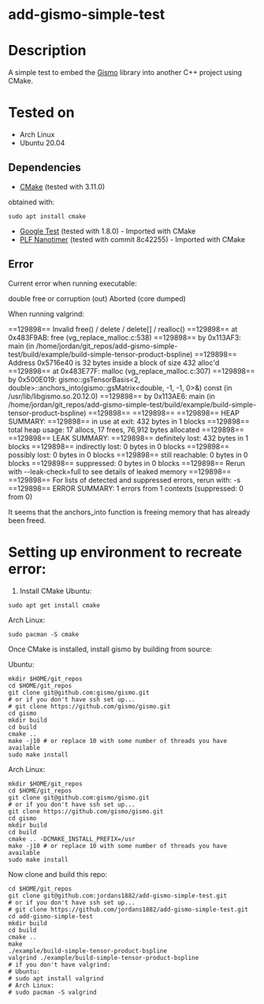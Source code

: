 # add-gismo-simple-test

# Description
A simple test to embed the [Gismo](https://gismo.github.io/index.html) library into another C++ project using CMake.

# Tested on
- Arch Linux
- Ubuntu 20.04

## Dependencies
- [CMake](https://cmake.org) (tested with 3.11.0)

obtained with:
```
sudo apt install cmake
```
- [Google Test](https://github.com/google/googletest) (tested with 1.8.0) - Imported with CMake
- [PLF Nanotimer](https://github.com/mattreecebentley/plf_nanotimer) (tested with commit 8c42255) - Imported with CMake

## Error

Current error when running executable:

double free or corruption (out)
Aborted (core dumped)

When running valgrind:

==129898== Invalid free() / delete / delete[] / realloc()
==129898==    at 0x483F9AB: free (vg_replace_malloc.c:538)
==129898==    by 0x113AF3: main (in /home/jordan/git_repos/add-gismo-simple-test/build/example/build-simple-tensor-product-bspline)
==129898==  Address 0x5716e40 is 32 bytes inside a block of size 432 alloc'd
==129898==    at 0x483E77F: malloc (vg_replace_malloc.c:307)
==129898==    by 0x500E019: gismo::gsTensorBasis<2, double>::anchors_into(gismo::gsMatrix<double, -1, -1, 0>&) const (in /usr/lib/libgismo.so.20.12.0)
==129898==    by 0x113AE6: main (in /home/jordan/git_repos/add-gismo-simple-test/build/example/build-simple-tensor-product-bspline)
==129898== 
==129898== 
==129898== HEAP SUMMARY:
==129898==     in use at exit: 432 bytes in 1 blocks
==129898==   total heap usage: 17 allocs, 17 frees, 76,912 bytes allocated
==129898== 
==129898== LEAK SUMMARY:
==129898==    definitely lost: 432 bytes in 1 blocks
==129898==    indirectly lost: 0 bytes in 0 blocks
==129898==      possibly lost: 0 bytes in 0 blocks
==129898==    still reachable: 0 bytes in 0 blocks
==129898==         suppressed: 0 bytes in 0 blocks
==129898== Rerun with --leak-check=full to see details of leaked memory
==129898== 
==129898== For lists of detected and suppressed errors, rerun with: -s
==129898== ERROR SUMMARY: 1 errors from 1 contexts (suppressed: 0 from 0)

It seems that the anchors_into function is freeing memory that has already been freed.

# Setting up environment to recreate error:
1. Install CMake
Ubuntu:
```
sudo apt get install cmake
```

Arch Linux:
```
sudo pacman -S cmake
```

Once CMake is installed, install gismo by building from source:

Ubuntu:
```
mkdir $HOME/git_repos
cd $HOME/git_repos
git clone git@github.com:gismo/gismo.git
# or if you don't have ssh set up...
# git clone https://github.com/gismo/gismo.git
cd gismo
mkdir build
cd build
cmake ..
make -j10 # or replace 10 with some number of threads you have available
sudo make install
```

Arch Linux:
```
mkdir $HOME/git_repos
cd $HOME/git_repos
git clone git@github.com:gismo/gismo.git
# or if you don't have ssh set up...
git clone https://github.com/gismo/gismo.git
cd gismo
mkdir build
cd build
cmake .. -DCMAKE_INSTALL_PREFIX=/usr
make -j10 # or replace 10 with some number of threads you have available
sudo make install
```

Now clone and build this repo:

```
cd $HOME/git_repos
git clone git@github.com:jordans1882/add-gismo-simple-test.git
# or if you don't have ssh set up...
# git clone https://github.com/jordans1882/add-gismo-simple-test.git
cd add-gismo-simple-test
mkdir build
cd build
cmake ..
make
./example/build-simple-tensor-product-bspline
valgrind ./example/build-simple-tensor-product-bspline
# if you don't have valgrind:
# Ubuntu:
# sudo apt install valgrind
# Arch Linux:
# sudo pacman -S valgrind
```
